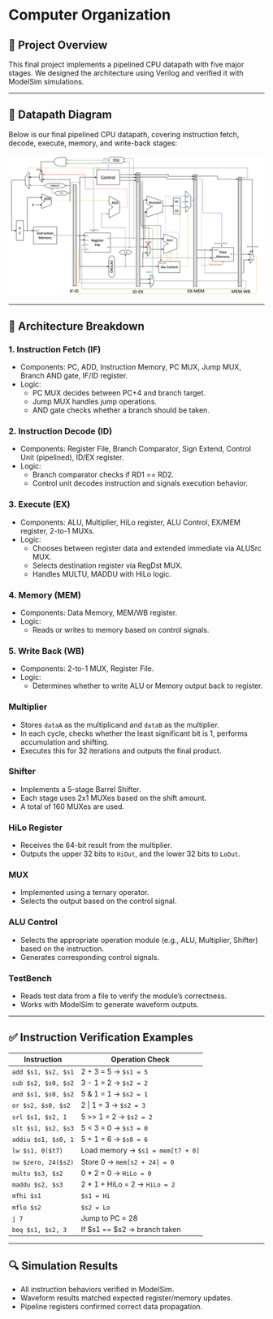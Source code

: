 # Computer Organization

## 🧠 Project Overview

This final project implements a pipelined CPU datapath with five major stages. We designed the architecture using Verilog and verified it with ModelSim simulations.

---

## 📌 Datapath Diagram

Below is our final pipelined CPU datapath, covering instruction fetch, decode, execute, memory, and write-back stages:

![Datapath Diagram](./Computer%20Organization/Single-Cycle_Pipeline_CPU/datapath.png)


---

## 🔧 Architecture Breakdown

### 1. Instruction Fetch (IF)
- Components: PC, ADD, Instruction Memory, PC MUX, Jump MUX, Branch AND gate, IF/ID register.
- Logic:
  - PC MUX decides between PC+4 and branch target.
  - Jump MUX handles jump operations.
  - AND gate checks whether a branch should be taken.

### 2. Instruction Decode (ID)
- Components: Register File, Branch Comparator, Sign Extend, Control Unit (pipelined), ID/EX register.
- Logic:
  - Branch comparator checks if RD1 == RD2.
  - Control unit decodes instruction and signals execution behavior.

### 3. Execute (EX)
- Components: ALU, Multiplier, HiLo register, ALU Control, EX/MEM register, 2-to-1 MUXs.
- Logic:
  - Chooses between register data and extended immediate via ALUSrc MUX.
  - Selects destination register via RegDst MUX.
  - Handles MULTU, MADDU with HiLo logic.

### 4. Memory (MEM)
- Components: Data Memory, MEM/WB register.
- Logic:
  - Reads or writes to memory based on control signals.

### 5. Write Back (WB)
- Components: 2-to-1 MUX, Register File.
- Logic:
  - Determines whether to write ALU or Memory output back to register.

### Multiplier
- Stores `dataA` as the multiplicand and `dataB` as the multiplier.
- In each cycle, checks whether the least significant bit is 1, performs accumulation and shifting.
- Executes this for 32 iterations and outputs the final product.

### Shifter
- Implements a 5-stage Barrel Shifter.
- Each stage uses 2x1 MUXes based on the shift amount.
- A total of 160 MUXes are used.

### HiLo Register
- Receives the 64-bit result from the multiplier.
- Outputs the upper 32 bits to `HiOut`, and the lower 32 bits to `LoOut`.

### MUX
- Implemented using a ternary operator.
- Selects the output based on the control signal.

### ALU Control
- Selects the appropriate operation module (e.g., ALU, Multiplier, Shifter) based on the instruction.
- Generates corresponding control signals.

### TestBench
- Reads test data from a file to verify the module’s correctness.
- Works with ModelSim to generate waveform outputs.

---

## ✅ Instruction Verification Examples

| Instruction         | Operation Check                                     |
|---------------------|-----------------------------------------------------|
| `add $s1, $s2, $s1` | 2 + 3 = 5 → `$s1 = 5`                               |
| `sub $s2, $s0, $s2` | 3 - 1 = 2 → `$s2 = 2`                               |
| `and $s1, $s0, $s2` | 5 & 1 = 1 → `$s2 = 1`                               |
| `or $s2, $s0, $s2`  | 2 \| 1 = 3 → `$s2 = 3`                              |
| `srl $s1, $s2, 1`   | 5 >> 1 = 2 → `$s2 = 2`                              |
| `slt $s1, $s2, $s3` | 5 < 3 = 0 → `$s3 = 0`                               |
| `addiu $s1, $s0, 1` | 5 + 1 = 6 → `$s0 = 6`                               |
| `lw $s1, 0($t7)`    | Load memory → `$s1 = mem[t7 + 0]`                   |
| `sw $zero, 24($s2)` | Store 0 → `mem[s2 + 24] = 0`                        |
| `multu $s3, $s2`    | 0 * 2 = 0 → `HiLo = 0`                              |
| `maddu $s2, $s3`    | 2 * 1 + HiLo = 2 → `HiLo = 2`                       |
| `mfhi $s1`          | `$s1 = Hi`                                          |
| `mflo $s2`          | `$s2 = Lo`                                          |
| `j 7`               | Jump to PC = 28                                     |
| `beq $s1, $s2, 3`   | If $s1 == $s2 → branch taken                        |

---

## 🔍 Simulation Results

- All instruction behaviors verified in ModelSim.
- Waveform results matched expected register/memory updates.
- Pipeline registers confirmed correct data propagation.
